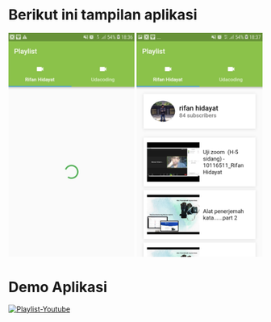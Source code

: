 
<h1><b>Berikut ini tampilan aplikasi</b></h1>


<img src="ss/1.jpeg" width="250" heigth="400">                   <img src="ss/2.jpeg" width="250" heigth="400">

<h1><b>Demo Aplikasi</b></h1>


[![Playlist-Youtube](https://img.youtube.com/vi/YVJSvsFhU7E)](https://www.youtube.com/watch?v=YVJSvsFhU7E)




